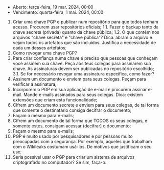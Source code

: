 - Aberto: terça-feira, 19 mar. 2024, 00:00
- Vencimento: quarta-feira, 1 mai. 2024, 00:00

1. Criar uma chave PGP e publicar num repositório para que todos tenham acesso. Procurem usar repositórios oficiais;
   1.1. Fazer o backup tanto da chave secreta (privada) quanto da chave pública;
   1.2. O que contém nos arquivos "chave secreta" e "chave pública"? Dica: abram o arquivo e vejam todos os artefatos que são incluídos. Justifica a necessidade de cada um desses artefatos;
2. Como revogar uma chave PGP?
3. Para criar confiança numa chave é preciso que pessoas que conheçam você assinem sua chave. Peça aos teus colegas para assinarem sua chave. As assinaturas devem ser publicadas no repositório escolhido;
   3.1. Se for necessário revogar uma assinatura específica, como fazer?
4. Assinem um documento e enviem para seus colegas. Peçam para verificar a assinatura;
5. Incorporem o PGP em sua aplicação de e-mail e procurem assinar e-mail. Mande e-mails assinados para seus colegas. Dica: existem extensões que criam esta funcionalidade;
6. Cifrem um documento secrete e enviem para seus colegas, de tal forma que somente o destinatário consiga decifrar o documento;
7. Façam o mesmo para e-mails;
8. Cifrem um documento de tal forma que TODOS os seus colegas, e somente estes, consigam acessar (decifrar) o documento;
9. Façam o mesmo para e-mails;
10. PGP é muito usado por pesquisadores e por pessoas muito preocupadas com a segurança. Por exemplo, aqueles que trabalham com o Wikileaks costumam usá-los. De motivos que justificam o seu uso;
11. Seria possível usar o PGP para criar um sistema de arquivos criptografado no computador? Se sim, faça-o.
